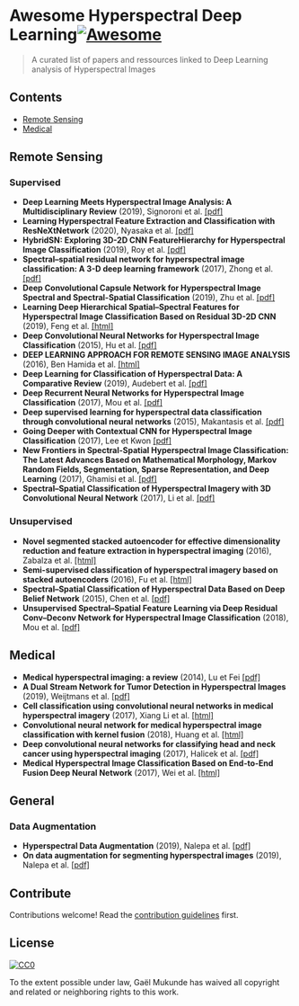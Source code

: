 # Awesome Hyperspectral Deep Learning[![Awesome](https://awesome.re/badge.svg)](https://awesome.re)

> A curated list of papers and ressources linked to Deep Learning analysis of Hyperspectral Images


## Contents

- [Remote Sensing](#remote-sensing)
- [Medical](#medical)


## Remote Sensing

### Supervised

- **Deep Learning Meets Hyperspectral Image Analysis: A Multidisciplinary Review** (2019), Signoroni et al. [[pdf]](https://www.mdpi.com/2313-433X/5/5/52/pdf)
- **Learning Hyperspectral Feature Extraction and Classification with ResNeXtNetwork** (2020), Nyasaka et al. [[pdf]](https://arxiv.org/pdf/2002.02585.pdf)
- **HybridSN: Exploring 3D-2D CNN FeatureHierarchy for Hyperspectral Image Classification** (2019), Roy et al. [[pdf]](https://arxiv.org/pdf/1902.06701.pdf)
- **Spectral–spatial residual network for hyperspectral image classification: A 3-D deep learning framework** (2017), Zhong et al. [[pdf]](https://www.researchgate.net/profile/Zilong_Zhong2/publication/320145277_Spectral-Spatial_Residual_Network_for_Hyperspectral_Image_Classification_A_3-D_Deep_Learning_Framework/links/5ce39604458515712eb894b0/Spectral-Spatial-Residual-Network-for-Hyperspectral-Image-Classification-A-3-D-Deep-Learning-Framework.pdf)
- **Deep Convolutional Capsule Network for Hyperspectral Image Spectral and Spectral-Spatial Classification** (2019), Zhu et al. [[pdf]](https://www.mdpi.com/2072-4292/11/3/223/pdf)
- **Learning Deep Hierarchical Spatial–Spectral Features for Hyperspectral Image Classification Based on Residual 3D-2D CNN** (2019), Feng et al. [[html]](https://www.ncbi.nlm.nih.gov/pmc/articles/PMC6928880/)
- **Deep Convolutional Neural Networks for Hyperspectral Image Classification** (2015), Hu et al. [[pdf]](https://pdfs.semanticscholar.org/0089/95a880625650509422ec7dfb6f4afdc43086.pdf?_ga=2.250225103.816551337.1581496739-1979552906.1581496739)
- **DEEP LEARNING APPROACH FOR REMOTE SENSING IMAGE ANALYSIS** (2016), Ben Hamida et al. [[html]](https://hal.archives-ouvertes.fr/hal-01370161/)
- **Deep Learning for Classification of Hyperspectral Data: A Comparative Review** (2019), Audebert et al. [[pdf]](https://arxiv.org/pdf/1904.10674.pdf)
- **Deep Recurrent Neural Networks for Hyperspectral Image Classification** (2017), Mou et al. [[pdf]](https://ieeexplore.ieee.org/stamp/stamp.jsp?arnumber=7914752)
- **Deep supervised learning for hyperspectral data classification through convolutional neural networks** (2015), Makantasis et al. [[pdf]](http://users.ntua.gr/karank/img/Makantasis_etal_igrass15.pdf)
- **Going Deeper with Contextual CNN for Hyperspectral Image Classification** (2017), Lee et Kwon [[pdf]](https://arxiv.org/pdf/1604.03519.pdf)
- **New Frontiers in Spectral-Spatial Hyperspectral Image Classification: The Latest Advances Based on Mathematical Morphology, Markov Random Fields, Segmentation, Sparse Representation, and Deep Learning** (2017), Ghamisi et al. [[pdf]](https://hal.archives-ouvertes.fr/hal-01854061/document)
- **Spectral–Spatial Classification of Hyperspectral Imagery with 3D Convolutional Neural Network** (2017), Li et al. [[pdf]](https://www.mdpi.com/2072-4292/9/1/67/pdf)

### Unsupervised

- **Novel segmented stacked autoencoder for effective dimensionality reduction and feature extraction in hyperspectral imaging** (2016), Zabalza et al. [[html]](https://www.sciencedirect.com/science/article/pii/S0925231215017798)
- **Semi-supervised classification of hyperspectral imagery based on stacked autoencoders** (2016), Fu et al. [[html]](https://www.spiedigitallibrary.org/conference-proceedings-of-spie/10033/100332B/Semi-supervised-classification-of-hyperspectral-imagery-based-on-stacked-autoencoders/10.1117/12.2245011.short?SSO=1)
- **Spectral–Spatial Classification of Hyperspectral Data Based on Deep Belief Network** (2015), Chen et al. [[pdf]](https://oss.labxing.com/files/lab_publications/615-1533736397-YQcWOSQs.pdf)
- **Unsupervised Spectral–Spatial Feature Learning via Deep Residual Conv–Deconv Network for Hyperspectral Image Classification** (2018), Mou et al. [[pdf]](https://ieeexplore.ieee.org/stamp/stamp.jsp?arnumber=8082108)

## Medical
- **Medical hyperspectral imaging: a review** (2014), Lu et Fei [[pdf]](https://www.spiedigitallibrary.org/journals/Journal-of-Biomedical-Optics/volume-19/issue-1/010901/Medical-hyperspectral-imaging-a-review/10.1117/1.JBO.19.1.010901.pdf)
- **A Dual Stream Network for Tumor Detection in Hyperspectral Images** (2019), Weijtmans et al. [[pdf]](https://www.researchgate.net/profile/Caifeng_Shan/publication/334407567_A_Dual_Stream_Network_for_Tumor_Detection_in_Hyperspectral_Images/links/5d9b3449a6fdccfd0e7fb9eb/A-Dual-Stream-Network-for-Tumor-Detection-in-Hyperspectral-Images.pdf)
- **Cell classification using convolutional neural networks in medical hyperspectral imagery** (2017), Xiang Li et al. [[html]](https://ieeexplore.ieee.org/abstract/document/7984606)
- **Convolutional neural network for medical hyperspectral image classification with kernel fusion** (2018), Huang et al. [[html]](https://ieeexplore.ieee.org/abstract/document/8470659)
- **Deep convolutional neural networks for classifying head and neck cancer using hyperspectral imaging** (2017), Halicek et al. [[pdf]](https://www.spiedigitallibrary.org/journals/Journal-of-Biomedical-Optics/volume-22/issue-6/060503/Deep-convolutional-neural-networks-for-classifying-head-and-neck-cancer/10.1117/1.JBO.22.6.060503.pdf)
- **Medical Hyperspectral Image Classification Based on End-to-End Fusion Deep Neural Network** (2017), Wei et al. [[html]](https://ieeexplore.ieee.org/abstract/document/8611167)

## General

### Data Augmentation
- **Hyperspectral Data Augmentation** (2019), Nalepa et al. [[pdf]](https://arxiv.org/pdf/1903.05580)
- **On data augmentation for segmenting hyperspectral images** (2019), Nalepa et al. [[pdf]](https://spie.org/Publications/Proceedings/Paper/10.1117/12.2519517?SSO=1)

## Contribute

Contributions welcome! Read the [contribution guidelines](contributing.md) first.


## License

[![CC0](https://mirrors.creativecommons.org/presskit/buttons/88x31/svg/cc-zero.svg)](https://creativecommons.org/publicdomain/zero/1.0)

To the extent possible under law, Gaël Mukunde has waived all copyright and
related or neighboring rights to this work.
